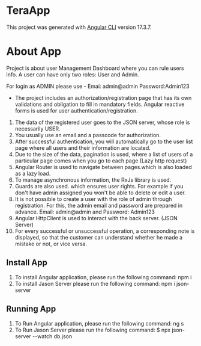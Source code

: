 # TeraApp

This project was generated with [Angular CLI](https://github.com/angular/angular-cli) version 17.3.7.


# About App

Project is about user Management Dashboard where you can rule users info. A user can have only two roles: User and Admin. 

For login as ADMIN please use - Emai: admin@admin Password:Admin123 

- The project includes an authorization/registration page that has its own validations and obligation to fill in mandatory fields. Angular reactive forms is used for user authentication/registration.

1) The data of the registered user goes to the JSON server, whose role is necessarily USER.
2) You usually use an email and a passcode for authorization.
3) After successful authentication, you will automatically go to the user list page where all users and their information are located.
4) Due to the size of the data, pagination is used, where a list of users of a particular page comes when you go to each page (Lazy http request)
5) Angular Router is used to navigate between pages.which is also loaded as a lazy load.
6) To manage asynchronous information, the RxJs library is used.
7) Guards are also used. which ensures user rights. For example if you don't have admin assigned you won't be able to delete or edit a user.
8) It is not possible to create a user with the role of admin through registration. For this, the admin email and password are prepared in advance. Email: admin@admin and Password: Admin123
9) Angular HttpClient is used to interact with the back server. (JSON Server)
10) For every successful or unsuccessful operation, a corresponding note is displayed, so that the customer can understand whether he made a mistake or not, or vice versa.




## Install App 

1) To install Angular application, please run the following command: npm i
2) To install Jason Server please run the following command: npm i json-server



## Running App

1) To Run Angular application, please run the following command: ng s
2) To Run Jason Server please run the following command: $ npx json-server --watch db.json



